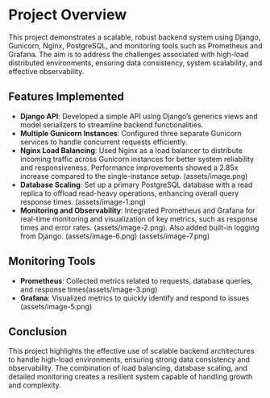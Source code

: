 # Project Overview

This project demonstrates a scalable, robust backend system using Django, Gunicorn, Nginx, PostgreSQL, and monitoring tools such as Prometheus and Grafana. The aim is to address the challenges associated with high-load distributed environments, ensuring data consistency, system scalability, and effective observability.

## Features Implemented

- **Django API**: Developed a simple API using Django’s generics views and model serializers to streamline backend functionalities.
- **Multiple Gunicorn Instances**: Configured three separate Gunicorn services to handle concurrent requests efficiently.
- **Nginx Load Balancing**: Used Nginx as a load balancer to distribute incoming traffic across Gunicorn instances for better system reliability and responsiveness. Performance improvements showed a 2.85x increase compared to the single-instance setup. (assets/image.png)
- **Database Scaling**: Set up a primary PostgreSQL database with a read replica to offload read-heavy operations, enhancing overall query response times. (assets/image-1.png)
- **Monitoring and Observability**: Integrated Prometheus and Grafana for real-time monitoring and visualization of key metrics, such as response times and error rates. (assets/image-2.png). Also added built-in logging from Django. (assets/image-6.png) (assets/image-7.png)

## Monitoring Tools

- **Prometheus**: Collected metrics related to requests, database queries, and response times(assets/image-3.png)
- **Grafana**: Visualized metrics to quickly identify and respond to issues (assets/image-5.png)

## Conclusion

This project highlights the effective use of scalable backend architectures to handle high-load environments, ensuring strong data consistency and observability. The combination of load balancing, database scaling, and detailed monitoring creates a resilient system capable of handling growth and complexity.
